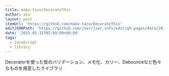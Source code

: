 ```yaml
---
title: mako-taco/DecorateThis
author: azu
layout: post
itemUrl: 'https://github.com/mako-taco/DecorateThis'
editJSONPath: 'https://github.com/jser/jser.info/edit/gh-pages/data/2015/05/index.json'
date: '2015-05-31T02:09:09+00:00'
tags:
  - JavaScript
  - library
---
```

Decoratorを使った型のバリデーション、メモ化、カリー、Debounceなど色々なものを用意したライブラリ
